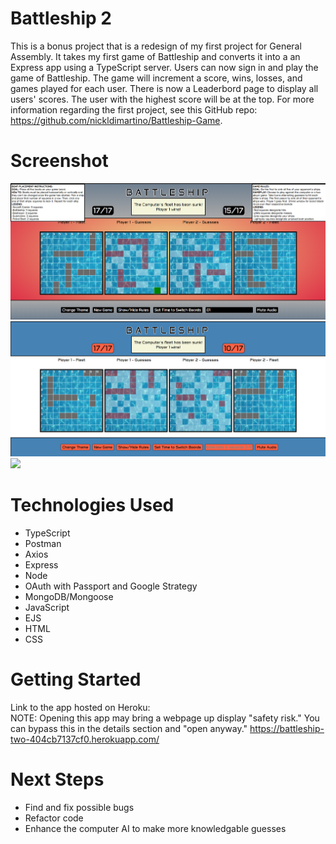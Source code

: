 # Battleship 2
This is a bonus project that is a redesign of my first project for General Assembly.  It takes my first game of Battleship and converts it into a an Express app using a TypeScript server.  Users can now sign in and play the game of Battleship.  The game will increment a score, wins, losses, and games played for each user.  There is now a Leaderbord page to display all users' scores.  The user with the highest score will be at the top.  For more information regarding the first project, see this GitHub repo: https://github.com/nickldimartino/Battleship-Game.

# Screenshot

<img src="./public/imgs/primary-theme.png">
<img src="./public/imgs/classic-theme.png">
<img src="./public/imgs/leaderboard page.png">

# Technologies Used

- TypeScript
- Postman
- Axios
- Express
- Node
- OAuth with Passport and Google Strategy
- MongoDB/Mongoose
- JavaScript
- EJS
- HTML
- CSS

# Getting Started

Link to the app hosted on Heroku:  
NOTE: Opening this app may bring a webpage up display "safety risk." You can bypass this in the details section and "open anyway."
https://battleship-two-404cb7137cf0.herokuapp.com/

# Next Steps

- Find and fix possible bugs
- Refactor code
- Enhance the computer AI to make more knowledgable guesses